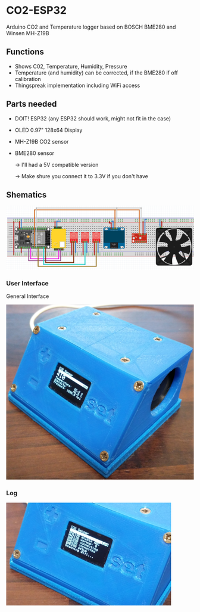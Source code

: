 # CO2-ESP32
Arduino CO2 and Temperature logger based on BOSCH BME280 and Winsen MH-Z19B

## Functions
- Shows C02, Temperature, Humidity, Pressure
- Temperature (and humidity) can be corrected, if the BME280 if off calibration
- Thingspreak implementation including WiFi access

## Parts needed
- DOIT! ESP32 (any ESP32 should work, might not fit in the case)
- OLED 0.97" 128x64 Display
- MH-Z19B CO2 sensor
- BME280 sensor

    -> I'll had a 5V compatible version
    
    -> Make shure you connect it to 3.3V if you don't have

## Shematics
![shematic](Images/shematic.PNG)

### User Interface
General Interface

![shematic](Images/FrontUserInterface.png)

### Log

![shematic](Images/FronUserLog.png)
